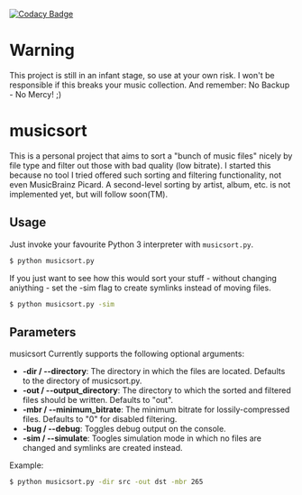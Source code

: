 [![Codacy Badge](https://api.codacy.com/project/badge/Grade/10f45a8a26994d7c9a9373e76f73c085)](https://www.codacy.com/app/inbox-github/musicsort?utm_source=github.com&amp;utm_medium=referral&amp;utm_content=gadse/musicsort&amp;utm_campaign=Badge_Grade)

# Warning
This project is still in an infant stage, so use at your own risk. I won't be responsible if this breaks your music collection. And remember: No Backup - No Mercy! ;)

# musicsort
This is a personal project that aims to sort a "bunch of music files" nicely by file type and filter out those with bad quality (low bitrate). I started this because no tool I tried offered such sorting and filtering functionality, not even MusicBrainz Picard. A second-level sorting by artist, album, etc. is not implemented yet, but will follow soon(TM).

## Usage
Just invoke your favourite Python 3 interpreter with `musicsort.py`.
``` bash
$ python musicsort.py
```
If you just want to see how this would sort your stuff - without changing aniything - set the -sim flag to create symlinks instead of moving files.
``` bash
$ python musicsort.py -sim
```

## Parameters
musicsort Currently supports the following optional arguments:

-  **-dir / --directory**:  The directory in which the files are located. Defaults to the directory of musicsort.py.
-  **-out / --output_directory**:  The directory to which the sorted and filtered files should be written. Defaults to "out".
-  **-mbr / --minimum_bitrate**:  The minimum bitrate for lossily-compressed files. Defaults to "0" for disabled filtering.
-  **-bug / --debug**:  Toggles debug output on the console.
-  **-sim / --simulate**: Toogles simulation mode in which no files are changed and symlinks are created instead.

Example:
``` bash
$ python musicsort.py -dir src -out dst -mbr 265
```
